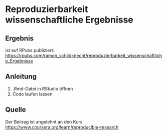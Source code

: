 # Reproduzierbarkeit wissenschaftliche Ergebnisse

## Ergebnis
ist auf RPubs publiziert: https://rpubs.com/ramon_schildknecht/reproduzierbarkeit_wissenschaftliche_Ergebnisse

## Anleitung
1. .Rmd-Datei in RStudio öffnen
2. Code laufen lassen 

## Quelle
Der Beitrag ist angelehnt an den Kurs https://www.coursera.org/learn/reproducible-research
